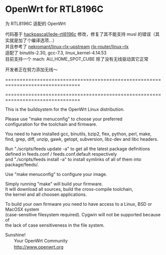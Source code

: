 # OpenWrt for RTL8196C

为 RTL8196C 适配的 OpenWrt

代码基于 [hackpascal/lede-rtl8196c](https://github.com/hackpascal/lede-rtl8196c) 修改，修复了其不能支持 musl 的错误（其实就是加了个编译选项...）
<br>
并且参考了 [nekromant/linux-rlx-upstream](https://github.com/rlx-router/linux-rlx-upstream) [rlx-router/linux-rlx](https://github.com/rlx-router/linux-rlx)
<br>
适配了 binutils-2.30, gcc-7.3, linux_kernel-4.14.53
<br>
目前支持一个 mach: AU_HOME_SPOT_CUBE 除了没有无线驱动其它正常

开发者正在努力添加无线～


================================================================================



================================================================================

This is the buildsystem for the OpenWrt Linux distribution.

Please use "make menuconfig" to choose your preferred
<br>
configuration for the toolchain and firmware.

You need to have installed gcc, binutils, bzip2, flex, python, perl, make,
<br>
find, grep, diff, unzip, gawk, getopt, subversion, libz-dev and libc headers.

Run "./scripts/feeds update -a" to get all the latest package definitions
<br>
defined in feeds.conf / feeds.conf.default respectively
<br>
and "./scripts/feeds install -a" to install symlinks of all of them into
<br>
package/feeds/.

Use "make menuconfig" to configure your image.

Simply running "make" will build your firmware.
<br>
It will download all sources, build the cross-compile toolchain, 
<br>
the kernel and all choosen applications.

To build your own firmware you need to have access to a Linux, BSD or MacOSX system
<br>
(case-sensitive filesystem required). Cygwin will not be supported because of
<br>
the lack of case sensitiveness in the file system.


Sunshine!
<br>
　　Your OpenWrt Community
<br>
　　http://www.openwrt.org


